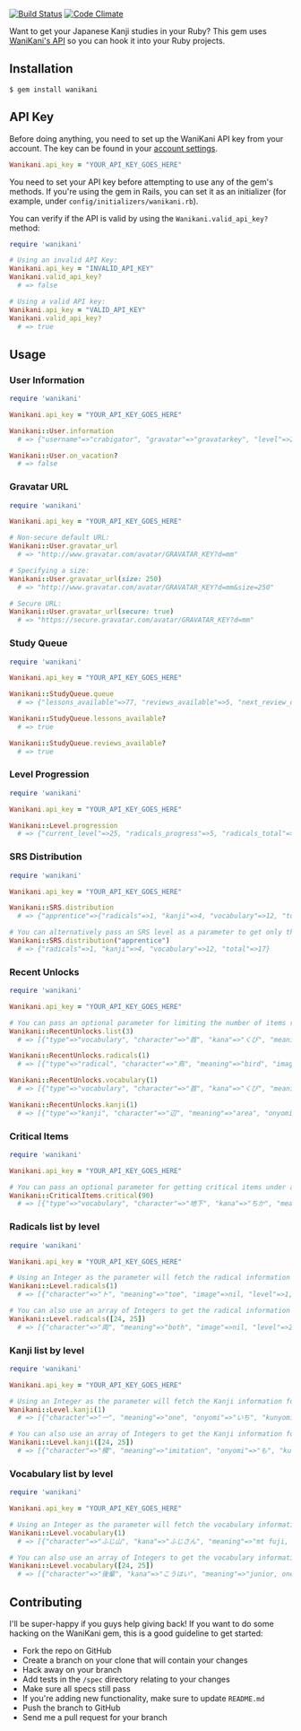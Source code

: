 [![Build Status](https://travis-ci.org/dennmart/wanikani-gem.png)](https://travis-ci.org/dennmart/wanikani-gem) [![Code Climate](https://codeclimate.com/github/dennmart/wanikani-gem.png)](https://codeclimate.com/github/dennmart/wanikani-gem)

Want to get your Japanese Kanji studies in your Ruby? This gem uses [WaniKani's API](http://www.wanikani.com/api) so you can hook it into your Ruby projects.

## Installation
```
$ gem install wanikani
```

## API Key

Before doing anything, you need to set up the WaniKani API key from your account. The key can be found in your [account settings](http://www.wanikani.com/account).

```ruby
Wanikani.api_key = "YOUR_API_KEY_GOES_HERE"
```

You need to set your API key before attempting to use any of the gem's methods. If you're using the gem in Rails, you can set it as an initializer (for example, under `config/initializers/wanikani.rb`).

You can verify if the API is valid by using the `Wanikani.valid_api_key?` method:

```ruby
require 'wanikani'

# Using an invalid API Key:
Wanikani.api_key = "INVALID_API_KEY"
Wanikani.valid_api_key?
  # => false

# Using a valid API key:
Wanikani.api_key = "VALID_API_KEY"
Wanikani.valid_api_key?
  # => true
```

## Usage

### User Information

```ruby
require 'wanikani'

Wanikani.api_key = "YOUR_API_KEY_GOES_HERE"

Wanikani::User.information
  # => {"username"=>"crabigator", "gravatar"=>"gravatarkey", "level"=>25, "title"=>"Turtles", "about"=>"I am the almighty crabigator!", "website"=>"http://www.wanikani.com/", "twitter"=>"WaniKaniApp", "topics_count"=>1000, "posts_count"=>500, "creation_date"=>1337820000, "vacation_date"=>null}

Wanikani::User.on_vacation?
  # => false
```

### Gravatar URL

```ruby
require 'wanikani'

Wanikani.api_key = "YOUR_API_KEY_GOES_HERE"

# Non-secure default URL:
Wanikani::User.gravatar_url
  # => "http://www.gravatar.com/avatar/GRAVATAR_KEY?d=mm"

# Specifying a size:
Wanikani::User.gravatar_url(size: 250)
  # => "http://www.gravatar.com/avatar/GRAVATAR_KEY?d=mm&size=250"

# Secure URL:
Wanikani::User.gravatar_url(secure: true)
  # => "https://secure.gravatar.com/avatar/GRAVATAR_KEY?d=mm"
```

### Study Queue

```ruby
require 'wanikani'

Wanikani.api_key = "YOUR_API_KEY_GOES_HERE"

Wanikani::StudyQueue.queue
  # => {"lessons_available"=>77, "reviews_available"=>5, "next_review_date"=>1355893492, "reviews_available_next_hour"=>6, "reviews_available_next_day"=>24}

Wanikani::StudyQueue.lessons_available?
  # => true

Wanikani::StudyQueue.reviews_available?
  # => true
```

### Level Progression

```ruby
require 'wanikani'

Wanikani.api_key = "YOUR_API_KEY_GOES_HERE"

Wanikani::Level.progression
  # => {"current_level"=>25, "radicals_progress"=>5, "radicals_total"=>9, "kanji_progress"=>10, "kanji_total"=>23}
```

### SRS Distribution

```ruby
require 'wanikani'

Wanikani.api_key = "YOUR_API_KEY_GOES_HERE"

Wanikani::SRS.distribution
  # => {"apprentice"=>{"radicals"=>1, "kanji"=>4, "vocabulary"=>12, "total"=>17}, "guru"=>{"radicals"=>24, "kanji"=>75, "vocabulary"=>181, "total"=>280}, "master"=>{"radicals"=>38, "kanji"=>37, "vocabulary"=>82, "total"=>157}, "enlighten"=>{"radicals"=>82, "kanji"=>93, "vocabulary"=>189, "total"=>364}, "burned"=>{"radicals"=>19, "kanji"=>0, "vocabulary"=>0, "total"=>19}}

# You can alternatively pass an SRS level as a parameter to get only that information.
Wanikani::SRS.distribution("apprentice")
  # => {"radicals"=>1, "kanji"=>4, "vocabulary"=>12, "total"=>17}
```

### Recent Unlocks

```ruby
require 'wanikani'

Wanikani.api_key = "YOUR_API_KEY_GOES_HERE"

# You can pass an optional parameter for limiting the number of items returned (default: 10).
Wanikani::RecentUnlocks.list(3)
  # => [{"type"=>"vocabulary", "character"=>"首", "kana"=>"くび", "meaning"=>"neck", "level"=>6, "unlocked_date"=>1355879555}, {"type"=>"kanji", "character"=>"辺", "meaning"=>"area", "onyomi"=>"へん", "kunyomi"=>"あたり", "important_reading"=>"onyomi", "level"=>7, "unlocked_date"=>1355762469}, {"type"=>"radical", "character"=>"鳥", "meaning"=>"bird", "image"=>nil, "level"=>7, "unlocked_date"=>1355759947}]

Wanikani::RecentUnlocks.radicals(1)
  # => [{"type"=>"radical", "character"=>"鳥", "meaning"=>"bird", "image"=>nil, "level"=>7, "unlocked_date"=>1355759947}]

Wanikani::RecentUnlocks.vocabulary(1)
  # => [{"type"=>"vocabulary", "character"=>"首", "kana"=>"くび", "meaning"=>"neck", "level"=>6, "unlocked_date"=>1355879555}]

Wanikani::RecentUnlocks.kanji(1)
  # => [{"type"=>"kanji", "character"=>"辺", "meaning"=>"area", "onyomi"=>"へん", "kunyomi"=>"あたり", "important_reading"=>"onyomi", "level"=>7, "unlocked_date"=>1355762469}]
```

### Critical Items

```ruby
require 'wanikani'

Wanikani.api_key = "YOUR_API_KEY_GOES_HERE"

# You can pass an optional parameter for getting critical items under a specific percentage.
Wanikani::CriticalItems.critical(90)
  # => [{"type"=>"vocabulary", "character"=>"地下", "kana"=>"ちか", "meaning"=>"underground", "level"=>6, "percentage"=>"84"}, {"type"=>"kanji", "character"=>"麦", "meaning"=>"wheat", "onyomi"=>nil, "kunyomi"=>"むぎ", "important_reading"=>"kunyomi", "level"=>5, "percentage"=>"89"}, {"type"=>"radical", "character"=>"亠", "meaning"=>"lid", "image"=>nil, "level"=>1, "percentage"=>"90"}]
```

### Radicals list by level

```ruby
require 'wanikani'

Wanikani.api_key = "YOUR_API_KEY_GOES_HERE"

# Using an Integer as the parameter will fetch the radical information for a single level.
Wanikani::Level.radicals(1)
  # => [{"character"=>"ト", "meaning"=>"toe", "image"=>nil, "level"=>1, "stats"=>{"srs"=>"burned", "unlocked_date"=>1337820726, "available_date"=>1354754764, "burned"=>true, "burned_date"=>1354754764, "meaning_correct"=>8, "meaning_incorrect"=>0, "meaning_max_streak"=>8, "meaning_current_streak"=>8, "reading_correct"=>nil, "reading_incorrect"=>nil, "reading_max_streak"=>nil, "reading_current_streak"=>nil}}, {"character"=>"八", "meaning"=>"volcano", "image"=>"http://s3.wanikani.com/images/radicals/040cbe763aa3526b2905c96062137dd3db55a38a.png", "level"=>1, "stats"=>{"srs"=>"master", "unlocked_date"=>1337820726, "available_date"=>1358751147, "burned"=>false, "burned_date"=>0, "meaning_correct"=>10, "meaning_incorrect"=>2, "meaning_max_streak"=>8, "meaning_current_streak"=>2, "reading_correct"=>nil, "reading_incorrect"=>nil, "reading_max_streak"=>nil, "reading_current_streak"=>nil}}, ... ]

# You can also use an array of Integers to get the radical information for multiple levels.
Wanikani::Level.radicals([24, 25])
  # => [{"character"=>"両", "meaning"=>"both", "image"=>nil, "level"=>25, "stats"=>nil}, {"character"=>"友", "meaning"=>"friend", "image"=>nil, "level"=>25, "stats"=>nil}, ...]
```

### Kanji list by level

```ruby
require 'wanikani'

Wanikani.api_key = "YOUR_API_KEY_GOES_HERE"

# Using an Integer as the parameter will fetch the Kanji information for a single level.
Wanikani::Level.kanji(1)
  # => [{"character"=>"一", "meaning"=>"one", "onyomi"=>"いち", "kunyomi"=>"ひと.*", "important_reading"=>"onyomi", "level"=>1, "stats"=>{"srs"=>"enlighten", "unlocked_date"=>1338820854, "available_date"=>1357346947, "burned"=>false, "burned_date"=>0, "meaning_correct"=>7, "meaning_incorrect"=>0, "meaning_max_streak"=>7, "meaning_current_streak"=>7, "reading_correct"=>7, "reading_incorrect"=>0, "reading_max_streak"=>7, "reading_current_streak"=>7}}, {"character"=>"口", "meaning"=>"mouth", "onyomi"=>"こう", "kunyomi"=>"くち", "important_reading"=>"onyomi", "level"=>1, "stats"=>{"srs"=>"guru", "unlocked_date"=>1338820840, "available_date"=>1356812196, "burned"=>false, "burned_date"=>0, "meaning_correct"=>32, "meaning_incorrect"=>1, "meaning_max_streak"=>25, "meaning_current_streak"=>7, "reading_correct"=>32, "reading_incorrect"=>21, "reading_max_streak"=>6, "reading_current_streak"=>6}}, ...]

# You can also use an array of Integers to get the Kanji information for multiple levels.
Wanikani::Level.kanji([24, 25])
  # => [{"character"=>"模", "meaning"=>"imitation", "onyomi"=>"も", "kunyomi"=>"None", "important_reading"=>"onyomi", "level"=>25, "stats"=>nil}, {"character"=>"替", "meaning"=>"replace", "onyomi"=>"たい", "kunyomi"=>"か", "important_reading"=>"kunyomi", "level"=>25, "stats"=>nil}, ...]
```

### Vocabulary list by level

```ruby
require 'wanikani'

Wanikani.api_key = "YOUR_API_KEY_GOES_HERE"

# Using an Integer as the parameter will fetch the vocabulary information for a single level.
Wanikani::Level.vocabulary(1)
  # => [{"character"=>"ふじ山", "kana"=>"ふじさん", "meaning"=>"mt fuji, mount fuji", "level"=>1, "stats"=>{"srs"=>"enlighten", "unlocked_date"=>1342432965, "available_date"=>1358369044, "burned"=>false, "burned_date"=>0, "meaning_correct"=>7, "meaning_incorrect"=>0, "meaning_max_streak"=>7, "meaning_current_streak"=>7, "reading_correct"=>7, "reading_incorrect"=>0, "reading_max_streak"=>7, "reading_current_streak"=>7}}, {"character"=>"下げる", "kana"=>"さげる", "meaning"=>"to hang, to lower", "level"=>1, "stats"=>{"srs"=>"guru", "unlocked_date"=>1342414223, "available_date"=>1357146898, "burned"=>false, "burned_date"=>0, "meaning_correct"=>19, "meaning_incorrect"=>3, "meaning_max_streak"=>9, "meaning_current_streak"=>3, "reading_correct"=>19, "reading_incorrect"=>2, "reading_max_streak"=>11, "reading_current_streak"=>7}}, ...]

# You can also use an array of Integers to get the vocabulary information for multiple levels.
Wanikani::Level.vocabulary([24, 25])
  # => [{"character"=>"後輩", "kana"=>"こうはい", "meaning"=>"junior, one's junior", "level"=>25, "stats"=>nil}, {"character"=>"年輩", "kana"=>"ねんぱい", "meaning"=>"elderly person, old person", "level"=>25, "stats"=>nil}, ...]
```

## Contributing

I'll be super-happy if you guys help giving back! If you want to do some hacking on the WaniKani gem, this is a good guideline to get started:

* Fork the repo on GitHub
* Create a branch on your clone that will contain your changes
* Hack away on your branch
* Add tests in the `/spec` directory relating to your changes
* Make sure all specs still pass
* If you're adding new functionality, make sure to update `README.md`
* Push the branch to GitHub
* Send me a pull request for your branch
